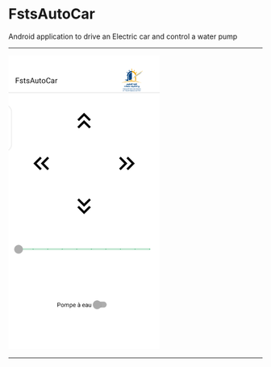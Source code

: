 # FstsAutoCar
Android application to drive an Electric car and control a water pump 

------------------------------------------
<img src="images\pic1.png" width="300" height="auto">

----------------------------------------------
